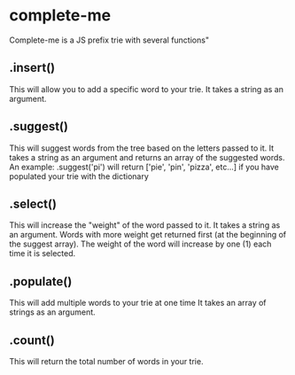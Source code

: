 # complete-me

Complete-me is a JS prefix trie with several functions"

## .insert()

This will allow you to add a specific word to your trie. It takes a string as an argument.

## .suggest()

This will suggest words from the tree based on the letters passed to it. It takes a string as an argument
and returns an array of the suggested words.
An example:
.suggest('pi') will return ['pie', 'pin', 'pizza', etc...] if you have populated your trie with the dictionary

## .select()

This will increase the "weight" of the word passed to it. It takes a string as an argument. 
Words with more weight get returned first (at the beginning of the suggest array). The weight 
of the word will increase by one (1) each time it is selected.

## .populate()

This will add multiple words to your trie at one time It takes an array of strings as an argument.

## .count()

This will return the total number of words in your trie.
